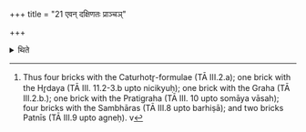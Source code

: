 +++
title = "21 एवन् दक्षिणतः प्राञ्चञ्"

+++

<details><summary>थिते</summary>

21. In the same manner (the Adhvaryu places the bricks representing) the Caturhotę (formulae) to the south of the Darbha-bunch), (from west) to the east.[^1]  

[^1]: Thus four bricks with the Caturhotr̥-formulae (TĀ III.2.a); one brick with the Hr̥daya (TĀ III. 11.2-3.b upto nicikyuḥ); one brick with the Graha (TĀ III.2.b.); one brick with the Pratigraha (TĀ III. 10 upto somāya vāsah); four bricks with the Sambhāras (TĀ III.8 upto barhiṣā); and two bricks Patnīs (TĀ III.9 upto agneḥ).  v
</details>
